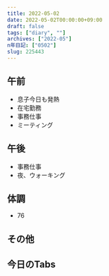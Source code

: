 ```yaml
---
title: 2022-05-02
date: 2022-05-02T00:00:00+09:00
draft: false
tags: ["diary", ""]
archives: ["2022-05"]
n年日記: ["0502"]
slug: 225443
---
```

## 午前
- 息子今日も発熱
- 在宅勤務
- 事務仕事
- ミーティング
## 午後
- 事務仕事
- 夜、ウォーキング
## 体調
- 76
## その他
## 今日のTabs